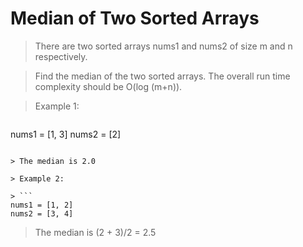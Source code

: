 # Median of Two Sorted Arrays

> There are two sorted arrays nums1 and nums2 of size m and n respectively.

> Find the median of the two sorted arrays. The overall run time complexity should be O(log (m+n)).

> Example 1:

> ```
nums1 = [1, 3]
nums2 = [2]
```

> The median is 2.0

> Example 2:

> ```
nums1 = [1, 2]
nums2 = [3, 4]
```

> The median is (2 + 3)/2 = 2.5

```Python

```
